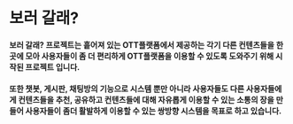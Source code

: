 # 보러 갈래? 
#### 보러 갈래? 프로젝트는 흩어져 있는 OTT플랫폼에서 제공하는 각기 다른 컨텐츠들을 한 곳에 모아 사용자들이 좀 더 편리하게 OTT플랫폼을 이용할 수 있도록 도와주기 위해 시작된 프로젝트 입니다.
#### 또한 챗봇, 게시판, 채팅방의 기능으로 시스템 뿐만 아니라 사용자들도 다른 사용자들에게 컨텐츠들을 추천, 공유하고 컨텐츠들에 대해 자유롭게 이용할 수 있는 소통의 장을 만들어 사용자들이 좀더 활발하게 이용할 수 있는 쌍방향 시스템을 목표로 하고 있습니다.
